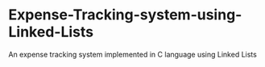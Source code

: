 # Expense-Tracking-system-using-Linked-Lists
An expense tracking system implemented in C language using Linked Lists

